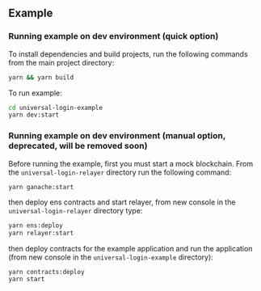 ## Example

### Running example on dev environment (quick option)

To install dependencies and build projects, run the following commands from the main project directory:

```sh
yarn && yarn build
```

To run example:

```sh
cd universal-login-example
yarn dev:start
```

### Running example on dev environment (manual option, deprecated, will be removed soon)

Before running the example, first you must start a mock blockchain. From the `universal-login-relayer` directory run the following command:

```sh
yarn ganache:start
```

then deploy ens contracts and start relayer, from new console in the `universal-login-relayer` directory type:

```sh
yarn ens:deploy
yarn relayer:start
```

then deploy contracts for the example application and run the application (from new console in the `universal-login-example` directory):

```
yarn contracts:deploy
yarn start
```